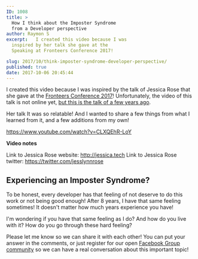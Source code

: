```yaml
---
ID: 1008
title: >
  How I think about the Imposter Syndrome
  from a Developer perspective
author: Raymon S
excerpt:   I created this video because I was
  inspired by her talk she gave at the
  Speaking at Fronteers Conference 2017!

slug: 2017/10/think-imposter-syndrome-developer-perspective/
published: true
date: 2017-10-06 20:45:44
---
```

I created this video because I was inspired by the talk of Jessica Rose that she gave at the <a href="https://fronteers.nl/congres/2017" target="_blank" rel="noopener">Fronteers Conference 2017</a>! Unfortunately, the video of this talk is not online yet, <a href="https://youtu.be/wtrF5C7Gv7E" target="_blank" rel="noopener">but this is the talk of a few years ago</a>.

Her talk It was so relatable! And I wanted to share a few things from what I learned from it, and a few additions from my own!

https://www.youtube.com/watch?v=CLXQEhR-LoY

<strong>Video notes</strong>

Link to Jessica Rose website: <a href="https://l.facebook.com/l.php?u=http%3A%2F%2Fjessica.tech%2F&amp;h=ATODba-DyOquHXEM-KR4HYe6yCch8Hju1BYjWeNNGvssQ4qzCzcczzdHMUsRU6uiUa7Dk4JbMSQgi71d-3MgMPWn7mOAm3WcnI4XeGTPdyl3gMzRw_YVcnuO6Gw_tfzMLRhHVVXz_5BGBOuHssDFkfVRvxcXzG4qR75Jo-xOEg67LRJ9LqTKfW0jw-sPghH5nxrRpAGhgzo1M0nKbZfPA6hVcF18vVOJ5NIyiYbZ8K8a8b-sMTXWjqEIxqDq6iK76nyzBIuPmz1GgxGHPaf4epUqfSOH8N6KIFE-ZmZ_608bXxc" rel="noopener" data-ft="{&quot;tn&quot;:&quot;-U&quot;}" data-lynx-mode="origin">http://jessica.tech</a><span class="text_exposed_show">
Link to Jessica Rose twitter: <a href="https://l.facebook.com/l.php?u=https%3A%2F%2Ftwitter.com%2Fjesslynnrose&amp;h=ATN9teQ0QJCYyhXn-vdV66asChO18yMV_KursyYjspU2GqR7YonBnuE-_G6nE5la2bCYUwPAYpaJySjYEsrNZrzee-SCQIChl_r_q345wP-n3SR_6g-k0i8nUVejgJyT7cNjSd2Vg1VznWsqp2wpa2Wc0A1vnyNGrIpL9fWn3TzI8A5bu99sXyDilgeRPf4YzmJf8VmLdNxS_qS9aaHcUfzTb_oNKWzlax90fReGidV1GUqMAZIW6oyNMzc_s6jiSu3JEana_epQpf7_OIrGZqOmwnQvthSR1fVl_dQyRCOFCAw" rel="noopener" data-ft="{&quot;tn&quot;:&quot;-U&quot;}" data-lynx-mode="origin">https://twitter.com/jesslynnrose</a></span>
<h2>Experiencing an Imposter Syndrome?</h2>
To be honest, every developer has that feeling of not deserve to do this work or not being good enough! After 8 years, I have that same feeling sometimes! It doesn't matter how much years experience you have!

I'm wondering if you have that same feeling as I do? And how do you live with it? How do you go through these hard feeling?

Please let me know so we can share it with each other! You can put your answer in the comments, or just register for our open <a href="https://www.facebook.com/groups/mrfrontendgroup/" target="_blank" rel="noopener">Facebook Group community</a> so we can have a real conversation about this important topic!